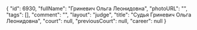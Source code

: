 {
    "id": 6930,
    "fullName": "Гриневич Ольга Леонидовна",
    "photoURL": "",
    "tags": [],
    "comment": "",
    "layout": "judge",
    "title": "Судья Гриневич Ольга Леонидовна",
    "court": null,
    "previousCourt": null,
    "career": null
}